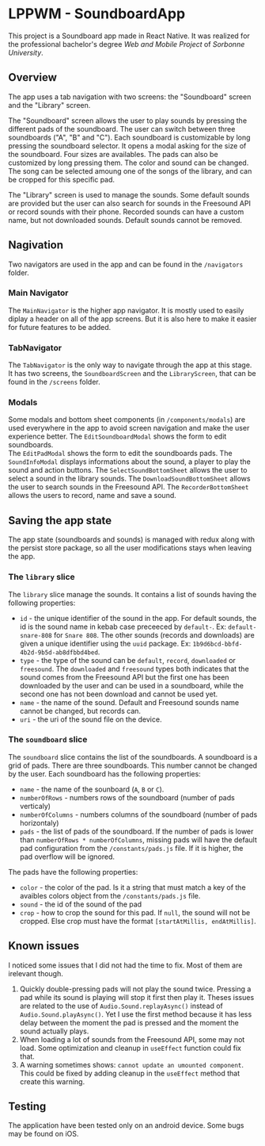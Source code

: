 # LPPWM - SoundboardApp
This project is a Soundboard app made in React Native. It was realized for the professional bachelor's degree *Web and Mobile Project* of *Sorbonne University*.

## Overview
The app uses a tab navigation with two screens: the "Soundboard" screen and the "Library" screen.

The "Soundboard" screen allows the user to play sounds by pressing the different pads of the soundboard.
The user can switch between three soundboards ("A", "B" and "C").
Each soundboard is customizable by long pressing the soundboard selector. It opens a modal asking for the size of the soundboard. Four sizes are availables.
The pads can also be customized by long pressing them. The color and sound can be changed. The song can be selected amoung one of the songs of the library, and can be cropped for this specific pad.

The "Library" screen is used to manage the sounds. Some default sounds are provided but the user can also search for sounds in the Freesound API or record sounds with their phone. Recorded sounds can have a custom name, but not downloaded sounds. Default sounds cannot be removed.

## Nagivation
Two navigators are used in the app and can be found in the `/navigators` folder.

### Main Navigator
The `MainNavigator` is the higher app navigator.
It is mostly used to easily diplay a header on all of the app screens.
But it is also here to make it easier for future features to be added.

### TabNavigator
The `TabNavigator` is the only way to navigate through the app at this stage.
It has two screens, the `SoundboardScreen` and the `LibraryScreen`, that can be found in the `/screens` folder.

### Modals
Some modals and bottom sheet components (in `/components/modals`) are used everywhere in the app to avoid screen navigation and make the user experience better.
The `EditSoundboardModal` shows the form to edit soundboards.  
The `EditPadModal` shows the form to edit the soundboards pads.
The `SoundInfoModal` displays informations about the sound, a player to play the sound and action buttons.
The `SelectSoundBottomSheet` allows the user to select a sound in the library sounds.
The `DownloadSoundBottomSheet` allows the user to search sounds in the Freesound API.
The `RecorderBottomSheet` allows the users to record, name and save a sound.

## Saving the app state
The app state (soundboards and sounds) is managed with redux along with the persist store package, so all the user modifications stays when leaving the app.

### The `library` slice
The `library` slice manage the sounds. It contains a list of sounds having the following properties:
* `id` - the unique identifier of the sound in the app. For default sounds, the id is the sound name in kebab case preceeced by `default-`. Ex: `default-snare-808` for `Snare 808`. The other sounds (records and downloads) are given a unique identifier using the `uuid` package. Ex: `1b9d6bcd-bbfd-4b2d-9b5d-ab8dfbbd4bed`.
* `type` - the type of the sound can be `default`, `record`, `downloaded` or `freesound`. The `downloaded` and `freesound` types both indicates that the sound comes from the Freesound API but the first one has been downloaded by the user and can be used in a soundboard, while the second one has not been download and cannot be used yet.
* `name` - the name of the sound. Default and Freesound sounds name cannot be changed, but records can.
* `uri` - the uri of the sound file on the device.

### The `soundboard` slice
The `soundboard` slice contains the list of the soundboards. A soundboard is a grid of pads.
There are three soundboards. This number cannot be changed by the user.
Each soundboard has the following properties:
* `name` - the name of the sounboard (`A`, `B` or `C`).
* `numberOfRows` - numbers rows of the soundboard (number of pads verticaly)
* `numberOfColumns` - numbers columns of the soundboard (number of pads horizontaly)
* `pads` - the list of pads of the soundboard. If the number of pads is lower than `numberOfRows * numberOfColumns`, missing pads will have the default pad configuration from the `/constants/pads.js` file. If it is higher, the pad overflow will be ignored.

The pads have the following properties:
* `color` - the color of the pad. Is it a string that must match a key of the avaibles colors object from the `/constants/pads.js` file.
* `sound` - the id of the sound of the pad
* `crop` - how to crop the sound for this pad. If `null`, the sound will not be cropped. Else crop must have the format `[startAtMillis, endAtMillis]`.

## Known issues
I noticed some issues that I did not had the time to fix. Most of them are irelevant though.
1. Quickly double-pressing pads will not play the sound twice. Pressing a pad while its sound is playing will stop it first then play it. Theses issues are related to the use of `Audio.Sound.replayAsync()` instead of `Audio.Sound.playAsync()`. Yet I use the first method because it has less delay between the moment the pad is pressed and the moment the sound actually plays.
2. When loading a lot of sounds from the Freesound API, some may not load. Some optimization and cleanup in `useEffect` function could fix that.
3. A warning sometimes shows: `cannot update an umounted component`. This could be fixed by adding cleanup in the `useEffect` method that create this warning.

## Testing
The application have been tested only on an android device. Some bugs may be found on iOS.